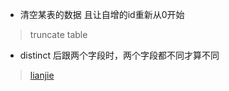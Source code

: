 * 清空某表的数据 且让自增的id重新从0开始
> truncate table

* distinct 后跟两个字段时，两个字段都不同才算不同
> [lianjie ](https://blog.csdn.net/djun100/article/details/10452165)
